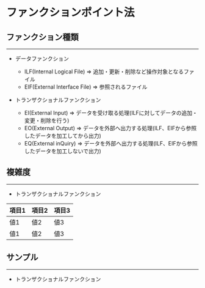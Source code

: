 # ファンクションポイント法



## ファンクション種類
---
* データファンクション
  * ILF(Internal Logical File) ⇒ 追加・更新・削除など操作対象となるファイル
  * EIF(External Interface File) ⇒ 参照されるファイル

* トランザクショナルファンクション
  * EI(External Input) ⇒ データを受け取る処理(ILFに対してデータの追加・変更・削除を行う)
  * EO(External Output) ⇒ データを外部へ出力する処理(ILF、EIFから参照したデータを加工してから出力)
  * EQ(External inQuiry) ⇒ データを外部へ出力する処理(ILF、EIFから参照したデータを加工しないで出力)

## 複雑度
---
* トランザクショナルファンクション  
  

| 項目1 | 項目2 | 項目3 |
| ---- | --- | --- |
| 値1 | 値2 | 値3 |
| 値1 | 値2 | 値3 |

## サンプル
---
* トランザクショナルファンクション 